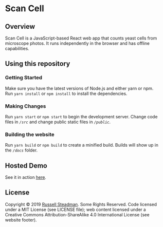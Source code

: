 # Scan Cell
## Overview
Scan Cell is a JavaScript-based React web app that counts yeast cells from microscope photos. It runs independently in the browser and has offline capabilities.

## Using this repository

### Getting Started
Make sure you have the latest versions of Node.js and either yarn or npm. Run `yarn install` or `npm install` to install the dependencies.

### Making Changes
Run `yarn start` or `npm start` to begin the development server. Change code files in *`/src`* and change public static files in *`/public`*.

### Building the website
Run `yarn build` or `npm build` to create a minified build. Builds will show up in the *`/docs`* folder.

## Hosted Demo
See it in action [here](https://go.osu.edu/yeast).

## License
Copyright &copy; 2019 [Russell Steadman](https://www.russellsteadman.com/). Some Rights Reserved. Code licensed under a MIT License (see LICENSE file); web content licensed under a Creative Commons Attribution-ShareAlike 4.0 International License (see website footer).